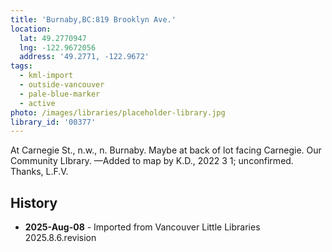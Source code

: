 ```yaml
---
title: 'Burnaby,BC:819 Brooklyn Ave.'
location:
  lat: 49.2770947
  lng: -122.9672056
  address: '49.2771, -122.9672'
tags:
  - kml-import
  - outside-vancouver
  - pale-blue-marker
  - active
photo: /images/libraries/placeholder-library.jpg
library_id: '00377'
---
```

At Carnegie St., n.w., n. Burnaby.
Maybe at back of lot facing Carnegie.
Our Community LIbrary.
—Added to map by K.D., 2022 3 1; unconfirmed. Thanks, L.F.V.  

## History
- **2025-Aug-08** - Imported from Vancouver Little Libraries 2025.8.6.revision
